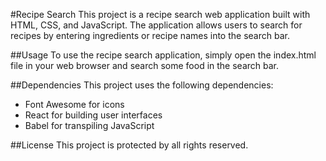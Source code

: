 #Recipe Search
This project is a recipe search web application built with HTML, CSS, and JavaScript. The application allows users to search for recipes by entering ingredients or recipe names into the search bar.

##Usage
To use the recipe search application, simply open the index.html file in your web browser and search some food in the search bar.

##Dependencies
This project uses the following dependencies:

* Font Awesome for icons
* React for building user interfaces
* Babel for transpiling JavaScript

##License
This project is protected by all rights reserved.
